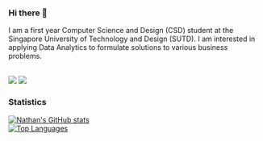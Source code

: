 ### Hi there 👋

I am a first year Computer Science and Design (CSD) student at the Singapore University of Technology and Design (SUTD). I am interested in applying Data Analytics to formulate solutions to various business problems.

<br>
<a href="mailto:nathan.aldrich.w@gmail.com"><img src="https://img.shields.io/badge/Gmail-D14836?style=for-the-badge&logo=gmail&logoColor=white"></a>
<a href="https://www.linkedin.com/in/nathan-aldrich-wiryawan/"><img src="https://img.shields.io/badge/LinkedIn-0077B5?style=for-the-badge&logo=linkedin&logoColor=white"></a>

### Statistics
[![Nathan's GitHub stats](https://github-readme-stats.vercel.app/api?username=NathanAW24)](https://github.com/NathanAW24/github-readme-stats)
<br>
[![Top Languages](https://readme-stats-envoy-vc.vercel.app/api/top-langs/?username=NathanAW24&layout=compact)](https://github.com/NathanAW24/NathanAW24)
